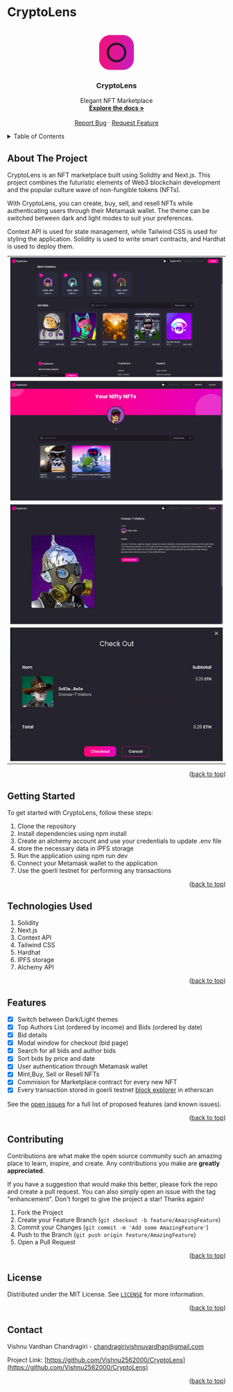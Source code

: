 # CryptoLens

<a name="readme-top"></a>

<!--
*** Thanks for checking out the CryptoLens. If you have a suggestion
*** that would make this better, please fork the repo and create a pull request
*** or simply open an issue with the tag "enhancement".
*** Don't forget to give the project a star!
*** Thanks again! Now go create something AMAZING! :D
-->

<!-- PROJECT SHIELDS -->
<!--
*** I'm using markdown "reference style" links for readability.
*** Reference links are enclosed in brackets [ ] instead of parentheses ( ).
*** See the bottom of this document for the declaration of the reference variables
*** for contributors-url, forks-url, etc. This is an optional, concise syntax you may use.
*** https://www.markdownguide.org/basic-syntax/#reference-style-links
-->

<!-- PROJECT LOGO -->
<br />
<div align="center">
  <a href="https://github.com/Vishnu2562000/CryptoLens">
    <img src="assets/logo02.png" alt="Logo" width="80" height="80">
  </a>

  <h3 align="center">CryptoLens</h3>

  <p align="center">
    Elegant NFT Marketplace
    <br />
    <a href="https://github.com/Vishnu2562000/CryptoLens"><strong>Explore the docs »</strong></a>
    <br />
    <br />
    <a href="https://github.com/Vishnu2562000/CryptoLens/issues">Report Bug</a>
    ·
    <a href="https://github.com/Vishnu2562000/CryptoLens/issues">Request Feature</a>
  </p>
</div>

<!-- TABLE OF CONTENTS -->
<details>
  <summary>Table of Contents</summary>
  <ol>
    <li>
      <a href="#about-the-project">About The Project</a>
    </li>
    <li>
      <a href="#getting-started">Getting Started</a>
    </li>
    <li>
      <a href="#technologies-used">Technologies Used</a>
    </li>
    <li><a href="#features">Features</a></li>
    <li><a href="#contributing">Contributing</a></li>
    <li><a href="#license">License</a></li>
    <li><a href="#contact">Contact</a></li>
  </ol>
</details>

<!-- ABOUT THE PROJECT -->

## About The Project

CryptoLens is an NFT marketplace built using Solidity and Next.js. This project combines the futuristic elements of Web3 blockchain development and the popular culture wave of non-fungible tokens (NFTs).

With CryptoLens, you can create, buy, sell, and resell NFTs while authenticating users through their Metamask wallet. The theme can be switched between dark and light modes to suit your preferences.

Context API is used for state management, while Tailwind CSS is used for styling the application. Solidity is used to write smart contracts, and Hardhat is used to deploy them.

<div align="center">
<table>
<tr>
<td>
<img src="assets/HomePage.png">
</td>
</tr>
<tr>
<td>
<img src="assets/user_NFTs.png">
</td>
</tr>
<tr>
<td>
<img src="assets/NFT_Page.png">
</td>
</tr>
<tr>
<td>
<img src="assets/Checkout.png">
</td>
</tr>
</table>
</div>

<p align="right">(<a href="#readme-top">back to top</a>)</p>

## Getting Started

To get started with CryptoLens, follow these steps:

1. Clone the repository
2. Install dependencies using npm install
3. Create an alchemy account and use your credentials to update .env file
4. store the necessary data in IPFS storage
5. Run the application using npm run dev
6. Connect your Metamask wallet to the application
7. Use the goerli testnet for performing any transactions

<p align="right">(<a href="#readme-top">back to top</a>)</p>

<!-- Tech Stack used -->

## Technologies Used

1. Solidity
2. Next.js
3. Context API
4. Tailwind CSS
5. Hardhat
6. IPFS storage
7. Alchemy API

<p align="right">(<a href="#readme-top">back to top</a>)</p>

<!-- Features -->

## Features

- [x] Switch between Dark/Light themes
- [x] Top Authors List (ordered by income) and Bids (ordered by date)
- [x] Bid details
- [x] Modal window for checkout (bid page)
- [x] Search for all bids and author bids
- [x] Sort bids by price and date
- [x] User authentication through Metamask wallet
- [x] Mint,Buy, Sell or Resell NFTs
- [x] Commision for Marketplace contract for every new NFT
- [x] Every transaction stored in goerli testnet [block explorer](https://goerli.etherscan.io/) in etherscan

See the [open issues](https://github.com/Vishnu2562000/CryptoLens/issues) for a full list of proposed features (and known issues).

<p align="right">(<a href="#readme-top">back to top</a>)</p>

<!-- CONTRIBUTING -->

## Contributing

Contributions are what make the open source community such an amazing place to learn, inspire, and create. Any contributions you make are **greatly appreciated**.

If you have a suggestion that would make this better, please fork the repo and create a pull request. You can also simply open an issue with the tag "enhancement".
Don't forget to give the project a star! Thanks again!

1. Fork the Project
2. Create your Feature Branch (`git checkout -b feature/AmazingFeature`)
3. Commit your Changes (`git commit -m 'Add some AmazingFeature'`)
4. Push to the Branch (`git push origin feature/AmazingFeature`)
5. Open a Pull Request

<p align="right">(<a href="#readme-top">back to top</a>)</p>

<!-- LICENSE -->

## License

Distributed under the MIT License. See [`LICENSE`](https://github.com/Vishnu2562000/CryptoLens/blob/main/LICENSE) for more information.

<p align="right">(<a href="#readme-top">back to top</a>)</p>

<!-- CONTACT -->

## Contact

Vishnu Vardhan Chandragiri - [chandragirivishnuvardhan@gmail.com](mailto:chandragirivishnuvardhan@gmail.com)

Project Link: [https://github.com/Vishnu2562000/CryptoLens](https://github.com/Vishnu2562000/CryptoLens)

<p align="right">(<a href="#readme-top">back to top</a>)</p>
